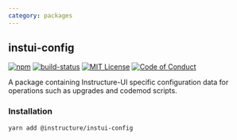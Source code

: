 ```yaml
---
category: packages
---
```


## instui-config

[![npm][npm]][npm-url]
[![build-status][build-status]][build-status-url]
[![MIT License][license-badge]][LICENSE]
[![Code of Conduct][coc-badge]][coc]

A package containing Instructure-UI specific configuration data for operations
such as upgrades and codemod scripts.

### Installation

```sh
yarn add @instructure/instui-config
```

[npm]: https://img.shields.io/npm/v/@instructure/instui-config.svg
[npm-url]: https://npmjs.com/package/@instructure/instui-config

[build-status]: https://travis-ci.org/instructure/instructure-ui.svg?branch=master
[build-status-url]: https://travis-ci.org/instructure/instructure-ui "Travis CI"

[license-badge]: https://img.shields.io/npm/l/instructure-ui.svg?style=flat-square
[license]: https://github.com/instructure/instructure-ui/blob/master/LICENSE

[coc-badge]: https://img.shields.io/badge/code%20of-conduct-ff69b4.svg?style=flat-square
[coc]: https://github.com/instructure/instructure-ui/blob/master/CODE_OF_CONDUCT.md
